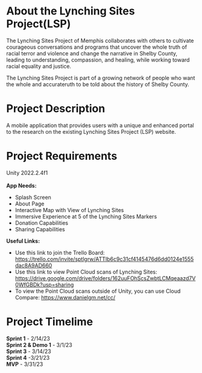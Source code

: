 # About the Lynching Sites Project(LSP)
The Lynching Sites Project of Memphis collaborates with others to cultivate courageous conversations and programs that uncover the whole truth of racial terror and violence and change the narrative in Shelby County, leading to understanding, compassion, and healing, while working toward racial equality and justice.

The Lynching Sites Project is part of a growing network of people who want the whole and accurateruth to be told about the history of Shelby County. 

# Project Description
A mobile application that provides users with a unique and enhanced portal to the research on the existing Lynching Sites Project (LSP) website.
 
 # Project Requirements
Unity 2022.2.4f1 <br />
<br />
<b>App Needs:</b>
* Splash Screen
* About Page
* Interactive Map with View of Lynching Sites
* Immersive Experience at 5 of the Lynching Sites Markers
* Donation Capabilities
* Sharing Capabilities

<b>Useful Links:</b>
* Use this link to join the Trello Board: https://trello.com/invite/sptlgrw/ATTIb6c9c31cf4145476d6dd0124e1555dac8A9AD660 <br />
* Use this link to view Point Cloud scans of Lynching Sites: https://drive.google.com/drive/folders/162uuFOhScsZwbtLCMqeaazd7V0WfGBDk?usp=sharing <br />
* To view the Point Cloud scans outside of Unity, you can use Cloud Compare: https://www.danielgm.net/cc/ <br />

 # Project Timelime
<b>Sprint 1</b> - 2/14/23 <br />
<b>Sprint 2 & Demo 1</b> - 3/1/23 <br />
<b>Sprint 3</b> - 3/14/23 <br />
<b>Sprint 4</b> -3/21/23 <br />
<b>MVP</b> - 3/31/23 <br />
